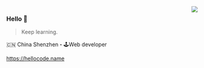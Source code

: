 <img align="right" src="https://github-readme-stats.vercel.app/api?username=nick233333&show_icons=true&icon_color=805AD5&text_color=718096&bg_color=ffffff&hide_title=true" />

### Hello 👋

> Keep learning.

🇨🇳 China Shenzhen・🕹Web developer

https://hellocode.name
